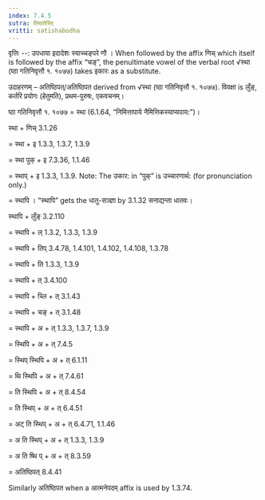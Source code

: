 ```yaml
---
index: 7.4.5
sutra: तिष्ठतेरित्‌
vritti: satishabodha
---
```



वृत्तिः --: उपधाया इदादेशः स्याच्चङ्परे णौ । When followed by the affix णिच् which itself is followed by the affix “चङ्”, the penultimate vowel of the verbal root √स्था (ष्ठा गतिनिवृत्तौ १. १०७७) takes इकारः as a substitute.


उदाहरणम् – अतिष्ठिपत्/अतिष्ठिपत derived from √स्था (ष्ठा गतिनिवृत्तौ १. १०७७). विवक्षा is लुँङ्, कर्तरि प्रयोगः (हेतुमति), प्रथम-पुरुषः, एकवचनम्।


ष्ठा गतिनिवृत्तौ १. १०७७ = स्था (6.1.64, “निमित्तापाये नैमित्तिकस्याप्यपाय:”)।


स्था + णिच् 3.1.26

= स्था + इ 1.3.3, 1.3.7, 1.3.9

= स्था पुक् + इ 7.3.36, 1.1.46

= स्थाप् + इ 1.3.3, 1.3.9. Note: The उकार: in “पुक्” is उच्चारणार्थ: (for pronunciation only.)

= स्थापि । “स्थापि” gets the धातु-सञ्ज्ञा by 3.1.32 सनाद्यन्ता धातवः।


स्थापि + लुँङ् 3.2.110

= स्थापि + ल् 1.3.2, 1.3.3, 1.3.9

= स्थापि + तिप् 3.4.78, 1.4.101, 1.4.102, 1.4.108, 1.3.78

= स्थापि + ति 1.3.3, 1.3.9

= स्थापि + त् 3.4.100

= स्थापि + च्लि + त् 3.1.43

= स्थापि + चङ् + त् 3.1.48

= स्थापि + अ + त् 1.3.3, 1.3.7, 1.3.9

= स्थिपि + अ + त् 7.4.5

= स्थिप् स्थिपि + अ + त् 6.1.11

= थि स्थिपि + अ + त् 7.4.61

= ति स्थिपि + अ + त् 8.4.54

= ति स्थिप् + अ + त् 6.4.51

= अट् ति स्थिप् + अ + त् 6.4.71, 1.1.46

= अ ति स्थिप् + अ + त् 1.3.3, 1.3.9

= अ ति ष्थि प् + अ + त् 8.3.59

= अतिष्ठिपत् 8.4.41


Similarly अतिष्ठिपत when a आत्मनेपदम् affix is used by 1.3.74.

